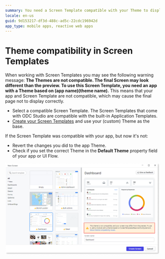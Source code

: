 ```yaml
---
summary: You need a Screen Template compatible with your Theme to display the final page properly.
locale: en-us
guid: 9d153217-df3d-488c-ad5c-22cdc196942d
app_type: mobile apps, reactive web apps
---
```


# Theme compatibility in Screen Templates

<a id="helpid-30171"></a>

When working with Screen Templates you may see the following warning message: **The Themes are not compatible. The final Screen may look different than the preview. To use this Screen Template, you need an app with a Theme based on (app name)\(theme name).** This means that your app and Screen Template are not compatible, which may cause the final page not to display correctly.

* Select a compatible Screen Template. The Screen Templates that come with ODC Studio are compatible with the built-in Application Templates.
* [Create your Screen Templates](<../creating-screens/create-screen-scratch.md>) and use your (custom) Theme as the base.

If the Screen Template was compatible with your app, but now it's not:
 
* Revert the changes you did to the app Theme. 
* Check if you set the correct Theme in the **Default Theme** property field of your app or UI Flow.

![Theme Compatibility warning](images/template-layout-theme-mismatch-odcs.png)
